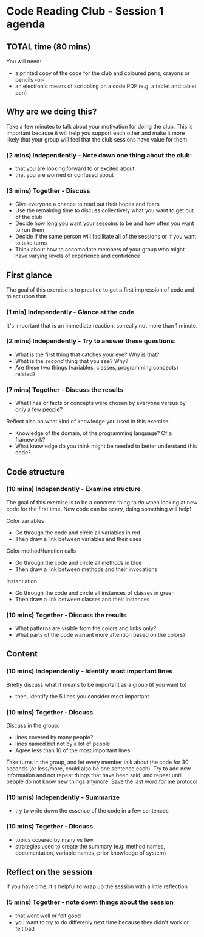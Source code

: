 # Code Reading Club - Session 1 agenda

## TOTAL time (80 mins)

You will need:

- a printed copy of the code for the club and coloured pens, crayons or pencils
  -or-
- an electronic means of scribbling on a code PDF (e.g. a tablet and tablet pen)

## Why are we doing this?

Take a few minutes to talk about your motivation for doing the club. This is important because it will help you support each other and make it more likely that your group will feel that the club sessions have value for them.

### (2 mins) Independently - Note down one thing about the club:

- that you are looking forward to or excited about
- that you are worried or confused about

### (3 mins) Together - Discuss

- Give everyone a chance to read out their hopes and fears
- Use the remaining time to discuss collectively what you want to get out of the club
- Decide how long you want your sessoins to be and how often you want to run them
- Decide if the same person will facilitate all of the sessions or if you want to take turns
- Think about how to accomodate members of your group who might have varying levels of experience and confidence

## First glance

The goal of this exercise is to practice to get a first impression of code and to act upon that.

### (1 min) Independently - Glance at the code

It's important that is an immediate reaction, so really not more than 1 minute.

### (2 mins) Independently - Try to answer these questions:

- What is the first thing that catches your eye? Why is that?
- What is the _second_ thing that you see? Why?
- Are these two things (variables, classes, programming concepts) related?

### (7 mins) Together - Discuss the results

- What lines or facts or concepts were chosen by everyone versus by only a few people?

Reflect also on what kind of knowledge you used in this exercise:

- Knowledge of the domain, of the programming language? Of a framework?
- What knowledge do you think might be needed to better understand this code?

## Code structure

### (10 mins) Independently - Examine structure

The goal of this exercise is to be a concrete thing to _do_ when looking at new code for the first time. New code can be scary, doing something will help!

Color variables

- Go through the code and circle all variables in red
- Then draw a link between variables and their uses

Color method/function calls

- Go through the code and circle all methods in blue
- Then draw a link between methods and their invocations

Instantiation

- Go through the code and circle all instances of classes in green
- Then draw a link between classes and their instances

### (10 mins) Together - Discuss the results

- What patterns are visible from the colors and links only?
- What parts of the code warrant more attention based on the colors?

## Content

### (10 mins) Independently - Identify most important lines

Briefly discuss what it means to be important as a group (if you want to)

- then, identify the 5 lines you consider most important

### (10 mins) Together - Discuss

Discuss in the group:

- lines covered by many people?
- lines named but not by a lot of people
- Agree less than 10 of the most important lines

Take turns in the group, and let every member talk about the code for 30 seconds (or less/more, could also be one sentence each). Try to add new information and not repeat things that have been said, and repeat until people do not know new things anymore.
[Save the last word for me protocol](https://lead.nwp.org/knowledgebase/save-the-last-word-for-me-protocol/)

### (10 mnis) Independently - Summarize

- try to write down the essence of the code in a few sentences

### (10 mins) Together - Discuss

- topics covered by many vs few
- strategies used to create the summary (e.g. method names, documentation, variable names, prior knowledge of system)

## Reflect on the session

If you have time, it's helpful to wrap up the session with a little reflection

### (5 mins) Together - note down things about the session

- that went well or felt good
- you want to try to do differenly next time because they didn't work or felt bad
